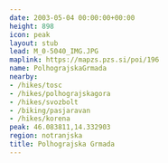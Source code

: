 ```yaml
---
date: 2003-05-04 00:00:00+00:00
height: 898
icon: peak
layout: stub
lead: M_0-5040_IMG.JPG
maplink: https://mapzs.pzs.si/poi/196
name: PolhograjskaGrmada
nearby:
- /hikes/tosc
- /hikes/polhograjskagora
- /hikes/svozbolt
- /biking/pasjaravan
- /hikes/korena
peak: 46.083811,14.332903
region: notranjska
title: Polhograjska Grmada
---
```

